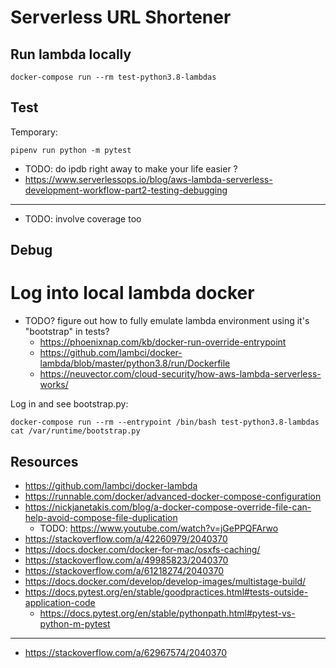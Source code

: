 
# Serverless URL Shortener

## Run lambda locally

```
docker-compose run --rm test-python3.8-lambdas
```

## Test

Temporary:
```
pipenv run python -m pytest
```

- TODO: do ipdb right away to make your life easier ?
- https://www.serverlessops.io/blog/aws-lambda-serverless-development-workflow-part2-testing-debugging

---

- TODO: involve coverage too

## Debug

# Log into local lambda docker

- TODO? figure out how to fully emulate lambda environment using it's "bootstrap" in tests?
  - https://phoenixnap.com/kb/docker-run-override-entrypoint
  - https://github.com/lambci/docker-lambda/blob/master/python3.8/run/Dockerfile
  - https://neuvector.com/cloud-security/how-aws-lambda-serverless-works/


Log in and see bootstrap.py:
```
docker-compose run --rm --entrypoint /bin/bash test-python3.8-lambdas
cat /var/runtime/bootstrap.py
```

## Resources

- https://github.com/lambci/docker-lambda
- https://runnable.com/docker/advanced-docker-compose-configuration
- https://nickjanetakis.com/blog/a-docker-compose-override-file-can-help-avoid-compose-file-duplication
  - TODO: https://www.youtube.com/watch?v=jGePPQFArwo
- https://stackoverflow.com/a/42260979/2040370
- https://docs.docker.com/docker-for-mac/osxfs-caching/
- https://stackoverflow.com/a/49985823/2040370
- https://stackoverflow.com/a/61218274/2040370
- https://docs.docker.com/develop/develop-images/multistage-build/
- https://docs.pytest.org/en/stable/goodpractices.html#tests-outside-application-code
  - https://docs.pytest.org/en/stable/pythonpath.html#pytest-vs-python-m-pytest

---

- https://stackoverflow.com/a/62967574/2040370
